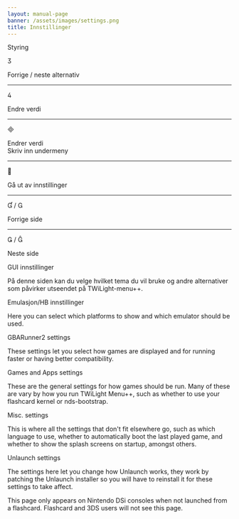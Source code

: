 ```yaml
---
layout: manual-page
banner: /assets/images/settings.png
title: Innstillinger
---
```


<div id="conrols" class="section-title">Styring</div>
<div class="section-body">
    <div class="button-action-group">
        <p class="button-action button">&#xE07D;</p>
        <p class="button-action-text">Forrige / neste alternativ</p>
    </div>
    <hr>
    <div class="button-action-group">
        <p class="button-action button">&#xE07E;</p>
        <p class="button-action-text">Endre verdi</p>
    </div>
    <hr>
    <div class="button-action-group">
        <p class="button-action button">&#xE000;</p>
        <p class="button-action-text">Endrer verdi<br>Skriv inn undermeny</p>
    </div>
    <hr>
    <div class="button-action-group">
        <p class="button-action button">&#xE001;</p>
        <p class="button-action-text">Gå ut av innstillinger</p>
    </div>
    <hr>
    <div class="button-action-group">
        <p class="button-action button">&#xE004; / &#xE002;</p>
        <p class="button-action-text">Forrige side</p>
    </div>
    <hr>
    <div class="button-action-group">
        <p class="button-action button">&#xE003; / &#xE005;</p>
        <p class="button-action-text">Neste side</p>
    </div>
</div>

<div id="gui-settings" class="section-title">GUI innstillinger</div>
<div class="section-body">
    <p>På denne siden kan du velge hvilket tema du vil bruke og andre alternativer som påvirker utseendet på TWiLight-menu++.</p>
</div>

<div id="emulation-hb-settings" class="section-title">Emulasjon/HB innstillinger</div>
<div class="section-body">
    <p>Here you can select which platforms to show and which emulator should be used.</p>
</div>

<div id="gbarunner2-settings" class="section-title">GBARunner2 settings</div>
<div class="section-body">
    <p>These settings let you select how games are displayed and for running faster or having better compatibility.</p>
</div>

<div id="games-and-apps-settings" class="section-title">Games and Apps settings</div>
<div class="section-body">
    <p>These are the general settings for how games should be run. Many of these are vary by how you run TWiLight Menu++, such as whether to use your flashcard kernel or nds-bootstrap.</p>
</div>

<div id="misc-settings" class="section-title">Misc. settings</div>
<div class="section-body">
    <p>This is where all the settings that don't fit elsewhere go, such as which language to use, whether to automatically boot the last played game, and whether to show the splash screens on startup, amongst others.</p>
</div>

<div id="unlaunch-settings" class="section-title">Unlaunch settings</div>
<div class="section-body">
    <p>The settings here let you change how Unlaunch works, they work by patching the Unlaunch installer so you will have to reinstall it for these settings to take affect.</p>
    <p>This page only appears on Nintendo DSi consoles when not launched from a flashcard. Flashcard and 3DS users will not see this page.</p>
</div>
